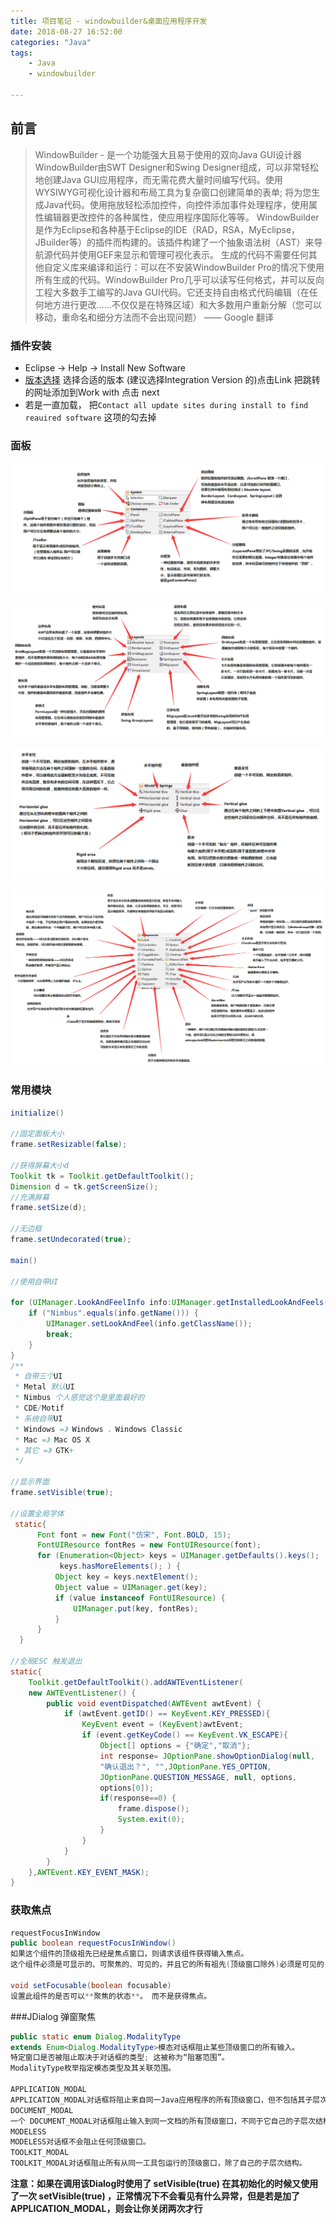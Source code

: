 ```yaml
---
title: 项目笔记 - windowbuilder&桌面应用程序开发
date: 2018-08-27 16:52:00
categories: "Java"
tags:
	- Java
	- windowbuilder

---
```

## 前言

> WindowBuilder - 是一个功能强大且易于使用的双向Java GUI设计器
> WindowBuilder由SWT Designer和Swing Designer组成，可以非常轻松地创建Java GUI应用程序，而无需花费大量时间编写代码。使用WYSIWYG可视化设计器和布局工具为复杂窗口创建简单的表单; 将为您生成Java代码。使用拖放轻松添加控件，向控件添加事件处理程序，使用属性编辑器更改控件的各种属性，使应用程序国际化等等。
> WindowBuilder是作为Eclipse和各种基于Eclipse的IDE（RAD，RSA，MyEclipse，JBuilder等）的插件而构建的。该插件构建了一个抽象语法树（AST）来导航源代码并使用GEF来显示和管理可视化表示。
> 生成的代码不需要任何其他自定义库来编译和运行：可以在不安装WindowBuilder Pro的情况下使用所有生成的代码。WindowBuilder Pro几乎可以读写任何格式，并可以反向工程大多数手工编写的Java GUI代码。它还支持自由格式代码编辑（在任何地方进行更改......不仅仅是在特殊区域）和大多数用户重新分解（您可以移动，重命名和细分方法而不会出现问题）
> —— Google 翻译

<!--more-->

### 插件安装

- Eclipse -> Help -> Install New Software 
- [版本选择](http://www.eclipse.org/windowbuilder/download.php) 选择合适的版本 (建议选择Integration Version 的)点击Link 把跳转的网址添加到Work with 点击 next 
- 若是一直加载， 把`Contact all update sites during install to find reauired software` 这项的勾去掉

### 面板

![容器](java-windowbuilder/java-windowbuilder_1.png)

![布局](java-windowbuilder/java-windowbuilder_2.png)

![支柱&弹簧](java-windowbuilder/java-windowbuilder_3.png)

![组件](java-windowbuilder/java-windowbuilder_4.png)

### 常用模块

```java
initialize()

//固定面板大小
frame.setResizable(false);

//获得屏幕大小d
Toolkit tk = Toolkit.getDefaultToolkit();
Dimension d = tk.getScreenSize();
//充满屏幕
frame.setSize(d);

//无边框
frame.setUndecorated(true);

main()

//使用自带UI

for (UIManager.LookAndFeelInfo info:UIManager.getInstalledLookAndFeels()) {
    if ("Nimbus".equals(info.getName())) {
        UIManager.setLookAndFeel(info.getClassName());
        break;
    }
}
/**
 * 自带三个UI
 * Metal 默认UI
 * Nimbus 个人感觉这个是里面最好的
 * CDE/Motif
 * 系统自带UI
 * Windows =》 Windows 、Windows Classic
 * Mac =》 Mac OS X
 * 其它 =》 GTK+
 */

//显示界面
frame.setVisible(true);

//设置全局字体
 static{
      Font font = new Font("仿宋", Font.BOLD, 15);
      FontUIResource fontRes = new FontUIResource(font);
      for (Enumeration<Object> keys = UIManager.getDefaults().keys();
           keys.hasMoreElements(); ) {
          Object key = keys.nextElement();
          Object value = UIManager.get(key);
          if (value instanceof FontUIResource) {
              UIManager.put(key, fontRes);
          }
      }
  }

//全局ESC 触发退出
static{
    Toolkit.getDefaultToolkit().addAWTEventListener(
    new AWTEventListener() {
        public void eventDispatched(AWTEvent awtEvent) {
            if (awtEvent.getID() == KeyEvent.KEY_PRESSED){
                KeyEvent event = (KeyEvent)awtEvent;
                if (event.getKeyCode() == KeyEvent.VK_ESCAPE){
                    Object[] options = {"确定","取消"};
                    int response= JOptionPane.showOptionDialog(null, 
                    "确认退出？", "",JOptionPane.YES_OPTION, 
                    JOptionPane.QUESTION_MESSAGE, null, options, 
                    options[0]);
                    if(response==0) {
                        frame.dispose();
                        System.exit(0);
                    }
                }
            }
        }
    },AWTEvent.KEY_EVENT_MASK);
}
```

### 获取焦点

```java
requestFocusInWindow
public boolean requestFocusInWindow()
如果这个组件的顶级祖先已经是焦点窗口，则请求该组件获得输入焦点。
这个组件必须是可显示的、可聚焦的、可见的，并且它的所有祖先(顶级窗口除外)必须是可见的，才能被授予请求。

void setFocusable(boolean focusable) 
设置此组件的是否可以**聚焦的状态**。 而不是获得焦点。
```

###JDialog 弹窗聚焦

```java
public static enum Dialog.ModalityType
extends Enum<Dialog.ModalityType>模态对话框阻止某些顶级窗口的所有输入。 
特定窗口是否被阻止取决于对话框的类型; 这被称为“阻塞范围”。 
ModalityType枚举指定模态类型及其关联范围。 

APPLICATION_MODAL 
APPLICATION_MODAL对话框将阻止来自同一Java应用程序的所有顶级窗口，但不包括其子层次结构中的顶级窗口。  
DOCUMENT_MODAL 
一个 DOCUMENT_MODAL对话框阻止输入到同一文档的所有顶级窗口，不同于它自己的子层次结构。  
MODELESS 
MODELESS对话框不会阻止任何顶级窗口。  
TOOLKIT_MODAL 
TOOLKIT_MODAL对话框阻止所有从同一工具包运行的顶级窗口，除了自己的子层次结构。  
```
**注意：如果在调用该Dialog时使用了 setVisible(true) 在其初始化的时候又使用了一次  setVisible(true) ，正常情况下不会看见有什么异常，但是若是加了APPLICATION_MODAL，则会让你关闭两次才行**
